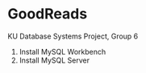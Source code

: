 # GoodReads
KU Database Systems Project, Group 6


1. Install MySQL Workbench
2. Install MySQL Server
